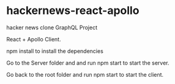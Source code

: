 # hackernews-react-apollo
hacker news clone GraphQL Project

React + Apollo Client.

npm install to install the dependencies

Go to the Server folder and and run npm start to start the server.

Go back to the root folder and run npm start to start the client.




